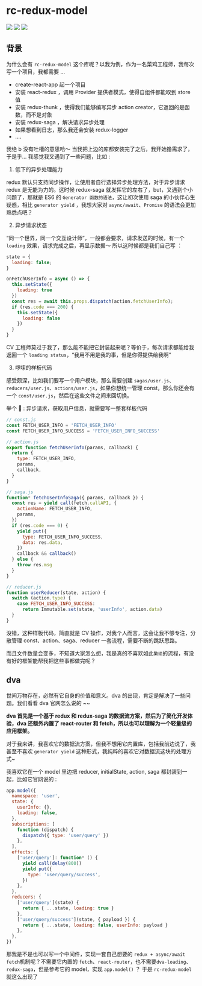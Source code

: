 # rc-redux-model

<img src="https://img.shields.io/badge/rc--redux--modal-v0.0.1-blue" />

<img src="https://img.shields.io/badge/redux-^4.0.1-yellow" />

<img src="https://img.shields.io/badge/author-PDK-inactive" />

## 背景

为什么会有 `rc-redux-model` 这个库呢？以我为例，作为一名菜鸡工程师，我每次写一个项目，我都需要 ...

- create-react-app 起一个项目
- 安装 react-redux ，调用 Provider 提供者模式，使得自组件都能取到 store 值
- 安装 redux-thunk ，使得我们能够编写异步 action creator，它返回的是函数，而不是对象
- 安装 redux-saga ，解决请求异步处理
- 如果想看到日志，那么我还会安装 redux-logger
- ....

我绝 b 没有吐槽的意思哈～ 当我把上边的库都安装完了之后，我开始撸需求了，于是乎... 我感觉我又遇到了一些问题，比如 :

1. 低下的异步处理能力

redux 默认只支持同步操作，让使用者自行选择异步处理方法，对于异步请求 redux 是无能为力的。这时候 redux-saga 就发挥它的左右了，but，又遇到个小问题了，那就是 ES6 的 `Generator 函数的语法`，这让初次使用 saga 的小伙伴心生疑惑，相比 `generator yield` ，我想大家对 `async/await`、`Promise` 的语法会更加熟悉点吧？

2. 异步请求状态

“同一个世界，同一个交互设计师”，一般都会要求，请求发送的时候，有一个 `loading` 效果，请求完成之后，再显示数据～ 所以这时候都是我们自己写 ：

```js
state = {
  loading: false;
}

onFetchUserInfo = async () => {
  this.setState({
    loading: true
  })
  const res = await this.props.dispatch(action.fetchUserInfo);
  if (res.code === 200) {
    this.setState({
      loading: false
    })
  }
}
```

CV 工程师莫过于我了，那么能不能把它封装起来呢？等价于，每次请求都能给我返回一个 `loading status`，“我用不用是我的事，但是你得提供给我啊”

3. 啰嗦的样板代码

感受颇深，比如我们要写一个用户模块，那么需要创建 `sagas/user.js`、`reducers/user.js`、`actions/user.js`，如果你想统一管理 const，那么你还会有一个 `const/user.js`，然后在这些文件之间来回切换。

举个 🌰 : 异步请求，获取用户信息，就需要写一整套样板代码

```js
// const.js
const FETCH_USER_INFO = 'FETCH_USER_INFO'
const FETCH_USER_INFO_SUCCESS = 'FETCH_USER_INFO_SUCCESS'
```

```js
// action.js
export function fetchUserInfo(params, callback) {
  return {
    type: FETCH_USER_INFO,
    params,
    callback,
  }
}
```

```js
// saga.js
function* fetchUserInfoSaga({ params, callback }) {
  const res = yield call(fetch.callAPI, {
    actionName: FETCH_USER_INFO,
    params,
  })
  if (res.code === 0) {
    yield put({
      type: FETCH_USER_INFO_SUCCESS,
      data: res.data,
    })
    callback && callback()
  } else {
    throw res.msg
  }
}
```

```js
// reducer.js
function userReducer(state, action) {
  switch (action.type) {
    case FETCH_USER_INFO_SUCCESS:
      return Immutable.set(state, 'userInfo', action.data)
  }
}
```

没错，这种样板代码，简直就是 CV 操作，对我个人而言，这会让我不够专注，分散管理 const、action、saga、reducer 一套流程，需要不断的跳跃思路。

而且文件数量会变多，不知道大家怎么想，我是真的不喜欢如此`繁琐`的流程，有没有好的框架能帮我把这些事都做完呢？

## dva

世间万物存在，必然有它自身的价值和意义。dva 的出现，肯定是解决了一些问题。我们看看 dva 官网怎么说的 ~~

**dva 首先是一个基于 redux 和 redux-saga 的数据流方案，然后为了简化开发体验，dva 还额外内置了 react-router 和 fetch，所以也可以理解为一个轻量级的应用框架。**

对于我来讲，我喜欢它的数据流方案，但我不想用它内置库，包括我前边说了，我甚至不喜欢 `generator yield` 这种形式，我纯粹的喜欢它对数据流这块的处理方式~

我喜欢它在一个 model 里边把 reducer, initialState, action, saga 都封装到一起，比如它官网说的 :

```js
app.model({
  namespace: 'user',
  state: {
    userInfo: {},
    loading: false,
  },
  subscriptions: [
    function (dispatch) {
      dispatch({ type: 'user/query' })
    },
  ],
  effects: {
    ['user/query']: function* () {
      yield call(delay(800))
      yield put({
        type: 'user/query/success',
      })
    },
  },
  reducers: {
    ['user/query'](state) {
      return { ...state, loading: true }
    },
    ['user/query/success'](state, { payload }) {
      return { ...state, loading: false, userInfo: payload }
    },
  },
})
```

那我是不是也可以写一个中间件，实现一套自己想要的 `redux + async/await fetch`机制呢？不需要它内置的 `fetch`、`react-router`，也不需要`dva-loading`、`redux-saga`，但是参考它的 model，实现 `app.model()` ？ 于是 `rc-redux-model` 就这么出现了
